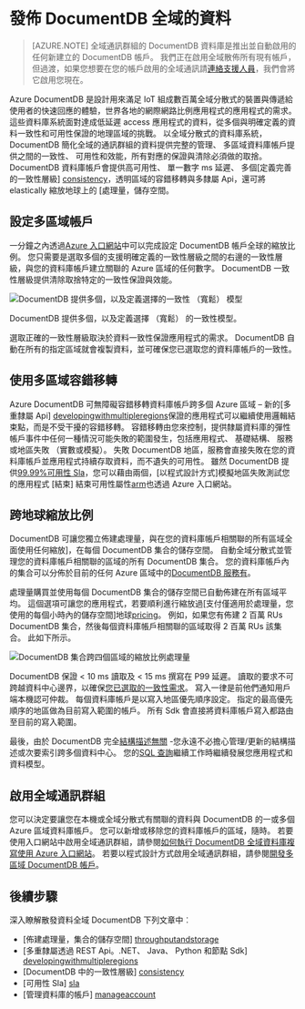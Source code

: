 <properties
   pageTitle="散發資料全域 DocumentDB |Microsoft Azure"
   description="瞭解使用全域資料庫從 Azure DocumentDB，完全受管理的 NoSQL 資料庫服務地球比例地理複寫、 容錯移轉，以及資料復原。"
   services="documentdb"
   documentationCenter=""
   authors="kiratp"
   manager="jhubbard"
   editor=""/>

<tags
   ms.service="documentdb"
   ms.devlang="multiple"
   ms.topic="article"
   ms.tgt_pltfrm="na"
   ms.workload="na"
   ms.date="08/15/2016"
   ms.author="kipandya"/>
   
   
# <a name="distribute-data-globally-with-documentdb"></a>發佈 DocumentDB 全域的資料

> [AZURE.NOTE] 全域通訊群組的 DocumentDB 資料庫是推出並自動啟用的任何新建立的 DocumentDB 帳戶。 我們正在啟用全域散佈所有現有帳戶，但過渡，如果您想要在您的帳戶啟用的全域通訊請[連絡支援人員](https://portal.azure.com/?#blade/Microsoft_Azure_Support/HelpAndSupportBlade)，我們會將它啟用您現在。

Azure DocumentDB 是設計用來滿足 IoT 組成數百萬全域分散式的裝置與傳遞給使用者的快速回應的體驗，世界各地的網際網路比例應用程式的應用程式的需求。 這些資料庫系統面對達成低延遲 access 應用程式的資料，從多個與明確定義的資料一致性和可用性保證的地理區域的挑戰。 以全域分散式的資料庫系統，DocumentDB 簡化全域的通訊群組的資料提供完整的管理、 多區域資料庫帳戶提供之間的一致性、 可用性和效能，所有對應的保證與清除必須做的取捨。 DocumentDB 資料庫帳戶會提供高可用性、 單一數字 ms 延遲、 多個[定義完善的一致性層級] [consistency]，透明區域的容錯移轉與多隸屬 Api，還可將 elastically 縮放地球上的 [處理量，儲存空間。 

  
## <a name="configuring-multi-region-accounts"></a>設定多區域帳戶

一分鐘之內透過[Azure 入口網站](documentdb-portal-global-replication.md)中可以完成設定 DocumentDB 帳戶全球的縮放比例。 您只需要是選取多個的支援明確定義的一致性層級之間的右邊的一致性層級，與您的資料庫帳戶建立關聯的 Azure 區域的任何數字。 DocumentDB 一致性層級提供清除取捨特定的一致性保證與效能。 

![DocumentDB 提供多個，以及定義選擇的一致性 （寬鬆） 模型][1]

DocumentDB 提供多個，以及定義選擇 （寬鬆） 的一致性模型。

選取正確的一致性層級取決於資料一致性保證應用程式的需求。 DocumentDB 自動在所有的指定區域就會複製資料，並可確保您已選取您的資料庫帳戶的一致性。 


## <a name="using-multi-region-failover"></a>使用多區域容錯移轉 

Azure DocumentDB 可無障礙容錯移轉資料庫帳戶跨多個 Azure 區域 – 新的[多重隸屬 Api] [developingwithmultipleregions]保證的應用程式可以繼續使用邏輯結束點，而是不受干擾的容錯移轉。 容錯移轉由您來控制，提供隸屬資料庫的彈性帳戶事件中任何一種情況可能失敗的範圍發生，包括應用程式、 基礎結構、 服務或地區失敗 （實數或模擬）。 失敗 DocumentDB 地區，服務會直接失敗在您的資料庫帳戶並應用程式持續存取資料，而不遺失的可用性。 雖然 DocumentDB 提供[99.99%可用性 Sla][sla]，您可以藉由兩個，[以程式設計方式]模擬地區失敗測試您的應用程式 [結束] 結束可用性屬性[arm]也透過 Azure 入口網站。


## <a name="scaling-across-the-planet"></a>跨地球縮放比例
DocumentDB 可讓您獨立佈建處理量，與在您的資料庫帳戶相關聯的所有區域全面使用任何縮放]，在每個 DocumentDB 集合的儲存空間。 自動全域分散式並管理您的資料庫帳戶相關聯的區域的所有 DocumentDB 集合。 您的資料庫帳戶內的集合可以分佈於目前的任何 Azure 區域中的[DocumentDB 服務有][serviceregions]。 

處理量購買並使用每個 DocumentDB 集合的儲存空間已自動佈建在所有區域平均。 這個選項可讓您的應用程式，若要順利進行縮放過[支付僅適用於處理量，您使用的每個小時內的儲存空間]地球[pricing]。 例如，如果您有佈建 2 百萬 RUs DocumentDB 集合，然後每個資料庫帳戶相關聯的區域取得 2 百萬 RUs 該集合。 此如下所示。

![DocumentDB 集合跨四個區域的縮放比例處理量][2]

DocumentDB 保證 < 10 ms 讀取及 < 15 ms 撰寫在 P99 延遲。 讀取的要求不可跨越資料中心邊界，以確保[您已選取的一致性需求][consistency]。 寫入一律是前他們通知用戶端本機認可仲裁。 每個資料庫帳戶是以寫入地區優先順序設定。 指定的最高優先順序的地區做為目前寫入範圍的帳戶。 所有 Sdk 會直接將資料庫帳戶寫入都路由至目前的寫入範圍。 

最後，由於 DocumentDB 完全[結構描述無關][ vldb] -您永遠不必擔心管理/更新的結構描述或次要索引跨多個資料中心。 您的[SQL 查詢][sqlqueries]繼續工作時繼續發展您應用程式和資料模型。 


## <a name="enabling-global-distribution"></a>啟用全域通訊群組 

您可以決定要讓您在本機或全域分散式有關聯的資料與 DocumentDB 的一或多個 Azure 區域資料庫帳戶。 您可以新增或移除您的資料庫帳戶的區域，隨時。 若要使用入口網站中啟用全域通訊群組，請參閱[如何執行 DocumentDB 全域資料庫複寫使用 Azure 入口網站](documentdb-portal-global-replication.md)。 若要以程式設計方式啟用全域通訊群組，請參閱[開發多區域 DocumentDB 帳戶](documentdb-developing-with-multiple-regions.md)。

## <a name="next-steps"></a>後續步驟

深入瞭解散發資料全域 DocumentDB 下列文章中︰

* [佈建處理量，集合的儲存空間] [throughputandstorage]
* [多重隸屬透過 REST Api。.NET、 Java、 Python 和節點 Sdk] [developingwithmultipleregions]
* [DocumentDB 中的一致性層級] [consistency]
* [可用性 Sla] [sla]
* [管理資料庫的帳戶] [manageaccount]

[1]: ./media/documentdb-distribute-data-globally/consistency-tradeoffs.png
[2]: ./media/documentdb-distribute-data-globally/collection-regions.png

<!--Reference style links - using these makes the source content way more readable than using inline links-->
[pcolls]: documentdb-partition-data.md
[consistency]: documentdb-consistency-levels.md
[consistencytradeooffs]: ./documentdb-consistency-levels/#consistency-levels-and-tradeoffs
[developingwithmultipleregions]: documentdb-developing-with-multiple-regions.md
[createaccount]: documentdb-create-account.md
[manageaccount]: documentdb-manage-account.md
[manageaccount-consistency]: documentdb-manage-account.md#consistency
[throughputandstorage]: documentdb-manage.md
[arm]: documentdb-automation-resource-manager-cli.md
[regions]: https://azure.microsoft.com/regions/
[serviceregions]: https://azure.microsoft.com/en-us/regions/#services 
[pricing]: https://azure.microsoft.com/pricing/details/documentdb/
[sla]: https://azure.microsoft.com/support/legal/sla/documentdb/ 
[vldb]: http://www.vldb.org/pvldb/vol8/p1668-shukla.pdf
[sqlqueries]: documentdb-sql-query.md

